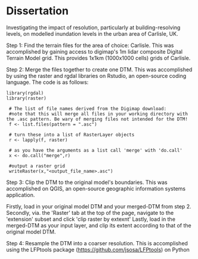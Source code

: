 # Dissertation
Investigating the impact of resolution, particularly at building-resolving levels, on modelled inundation levels in the urban area of Carlisle, UK.  



Step 1: Find the terrain files for the area of choice: Carlisle.
This was accomplished by gaining access to digimap's 1m lidar composite Digital Terrain Model grid.
This provides 1x1km (1000x1000 cells) grids of Carlisle.

Step 2: Merge the files together to create one DTM.
This was accomplished by using the raster and rgdal libraries on Rstudio, an open-source coding language.
The code is as follows:

``` {r}
library(rgdal)  
library(raster) 
 
 # The list of file names derived from the Digimap download:  
 #note that this will merge all files in your working directory with the .asc pattern. Be wary of merging files not intended for the DTM!
 f <- list.files(pattern = ".asc")  
 
 # turn these into a list of RasterLayer objects  
 r <- lapply(f, raster) 

 # as you have the arguments as a list call 'merge' with 'do.call'  
 x <- do.call("merge",r) 

 #output a raster grid   
 writeRaster(x,"<output_file_name>.asc")
 ```
 
 Step 3: Clip the DTM to the original model's boundaries.
 This was accomplished on QGIS, an open-source geographic information systems application. 

Firstly, load in your original model DTM and your merged-DTM from step 2.
Secondly, via. the 'Raster' tab at the top of the page, navigate to the 'extension' subset and click 'clip raster by extexnt'
Lastly, load in the merged-DTM as your input layer, and clip its extent according to that of the original model DTM. 

 Step 4: Resample the DTM into a coarser resolution.
 This is accomplished using the LFPtools package (https://github.com/jsosa/LFPtools) on Python 
 
 
 

